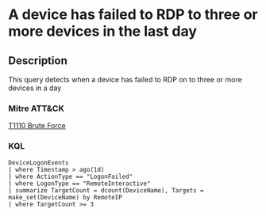 # A device has failed to RDP to three or more devices in the last day

## Description
This query detects when a device has failed to RDP on to three or more devices in a day

### Mitre ATT&CK

[T1110 Brute Force](https://attack.mitre.org/techniques/T1110/)

### KQL

```KQL
DeviceLogonEvents
| where Timestamp > ago(1d)
| where ActionType == "LogonFailed"
| where LogonType == "RemoteInteractive"
| summarize TargetCount = dcount(DeviceName), Targets = make_set(DeviceName) by RemoteIP
| where TargetCount >= 3